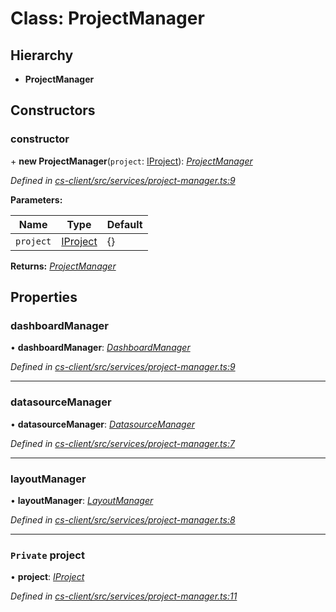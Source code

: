 # Class: ProjectManager

## Hierarchy

* **ProjectManager**

## Constructors

###  constructor

\+ **new ProjectManager**(`project`: [IProject](../interfaces/_cs_core_src_project_project_.iproject.md)): *[ProjectManager](_cs_client_src_services_project_manager_.projectmanager.md)*

*Defined in [cs-client/src/services/project-manager.ts:9](https://github.com/RichardHovenkamp/csnext/blob/c891e154/packages/cs-client/src/services/project-manager.ts#L9)*

**Parameters:**

Name | Type | Default |
------ | ------ | ------ |
`project` | [IProject](../interfaces/_cs_core_src_project_project_.iproject.md) |  {} |

**Returns:** *[ProjectManager](_cs_client_src_services_project_manager_.projectmanager.md)*

## Properties

###  dashboardManager

• **dashboardManager**: *[DashboardManager](_cs_client_src_services_dashboard_manager_.dashboardmanager.md)*

*Defined in [cs-client/src/services/project-manager.ts:9](https://github.com/RichardHovenkamp/csnext/blob/c891e154/packages/cs-client/src/services/project-manager.ts#L9)*

___

###  datasourceManager

• **datasourceManager**: *[DatasourceManager](_cs_client_src_services_datasource_manager_.datasourcemanager.md)*

*Defined in [cs-client/src/services/project-manager.ts:7](https://github.com/RichardHovenkamp/csnext/blob/c891e154/packages/cs-client/src/services/project-manager.ts#L7)*

___

###  layoutManager

• **layoutManager**: *[LayoutManager](_cs_client_src_services_layout_manager_.layoutmanager.md)*

*Defined in [cs-client/src/services/project-manager.ts:8](https://github.com/RichardHovenkamp/csnext/blob/c891e154/packages/cs-client/src/services/project-manager.ts#L8)*

___

### `Private` project

• **project**: *[IProject](../interfaces/_cs_core_src_project_project_.iproject.md)*

*Defined in [cs-client/src/services/project-manager.ts:11](https://github.com/RichardHovenkamp/csnext/blob/c891e154/packages/cs-client/src/services/project-manager.ts#L11)*
